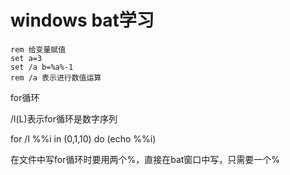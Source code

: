 # windows bat学习

```
rem 给变量赋值
set a=3
set /a b=%a%-1
rem /a 表示进行数值运算
```



for循环

/l(L)表示for循环是数字序列

for /l %%i in (0,1,10) do (echo %%i)

在文件中写for循环时要用两个%，直接在bat窗口中写，只需要一个%


